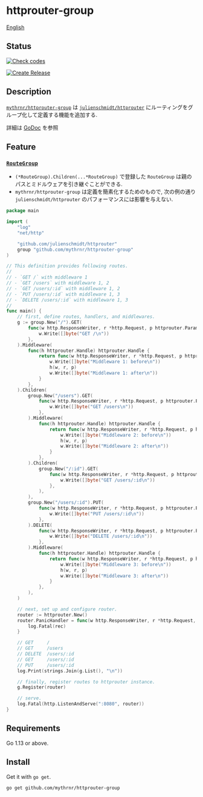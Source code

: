 # httprouter-group

[English](./README.md)

## Status

[![Check codes](https://github.com/mythrnr/httprouter-group/actions/workflows/check_code.yml/badge.svg)](https://github.com/mythrnr/httprouter-group/actions/workflows/check_code.yml)

[![Create Release](https://github.com/mythrnr/httprouter-group/actions/workflows/release.yml/badge.svg)](https://github.com/mythrnr/httprouter-group/actions/workflows/release.yml)

## Description

[`mythrnr/httprouter-group`](https://github.com/mythrnr/httprouter-group) は
[`julienschmidt/httprouter`](https://github.com/julienschmidt/httprouter) にルーティングをグループ化して定義する機能を追加する.

詳細は [GoDoc](https://pkg.go.dev/github.com/mythrnr/httprouter-group) を参照

## Feature

### [`RouteGroup`](https://github.com/mythrnr/httprouter-group/blob/master/route_group.go)

- `(*RouteGroup).Children(...*RouteGroup)` で登録した `RouteGroup`
  は親のパスとミドルウェアを引き継ぐことができる.
- `mythrnr/httprouter-group` は定義を簡素化するためのもので, 次の例の通り
  `julienschmidt/httprouter` のパフォーマンスには影響を与えない.

```go
package main

import (
    "log"
    "net/http"

    "github.com/julienschmidt/httprouter"
    group "github.com/mythrnr/httprouter-group"
)

// This definition provides following routes.
//
// - `GET /` with middleware 1
// - `GET /users` with middleware 1, 2
// - `GET /users/:id` with middleware 1, 2
// - `PUT /users/:id` with middleware 1, 3
// - `DELETE /users/:id` with middleware 1, 3
//
func main() {
    // first, define routes, handlers, and middlewares.
    g := group.New("/").GET(
        func(w http.ResponseWriter, r *http.Request, p httprouter.Params) {
            w.Write([]byte("GET /\n"))
        },
    ).Middleware(
        func(h httprouter.Handle) httprouter.Handle {
            return func(w http.ResponseWriter, r *http.Request, p httprouter.Params) {
                w.Write([]byte("Middleware 1: before\n"))
                h(w, r, p)
                w.Write([]byte("Middleware 1: after\n"))
            }
        },
    ).Children(
        group.New("/users").GET(
            func(w http.ResponseWriter, r *http.Request, p httprouter.Params) {
                w.Write([]byte("GET /users\n"))
            },
        ).Middleware(
            func(h httprouter.Handle) httprouter.Handle {
                return func(w http.ResponseWriter, r *http.Request, p httprouter.Params) {
                    w.Write([]byte("Middleware 2: before\n"))
                    h(w, r, p)
                    w.Write([]byte("Middleware 2: after\n"))
                }
            },
        ).Children(
            group.New("/:id").GET(
                func(w http.ResponseWriter, r *http.Request, p httprouter.Params) {
                    w.Write([]byte("GET /users/:id\n"))
                },
            ),
        ),
        group.New("/users/:id").PUT(
            func(w http.ResponseWriter, r *http.Request, p httprouter.Params) {
                w.Write([]byte("PUT /users/:id\n"))
            },
        ).DELETE(
            func(w http.ResponseWriter, r *http.Request, p httprouter.Params) {
                w.Write([]byte("DELETE /users/:id\n"))
            },
        ).Middleware(
            func(h httprouter.Handle) httprouter.Handle {
                return func(w http.ResponseWriter, r *http.Request, p httprouter.Params) {
                    w.Write([]byte("Middleware 3: before\n"))
                    h(w, r, p)
                    w.Write([]byte("Middleware 3: after\n"))
                }
            },
        ),
    )

    // next, set up and configure router.
    router := httprouter.New()
    router.PanicHandler = func(w http.ResponseWriter, r *http.Request, rec interface{}) {
        log.Fatal(rec)
    }

    // GET     /
    // GET     /users
    // DELETE  /users/:id
    // GET     /users/:id
    // PUT     /users/:id
    log.Print(strings.Join(g.List(), "\n"))

    // finally, register routes to httprouter instance.
    g.Register(router)

    // serve.
    log.Fatal(http.ListenAndServe(":8080", router))
}
```

## Requirements

Go 1.13 or above.

## Install

Get it with `go get`.

```bash
go get github.com/mythrnr/httprouter-group
```
